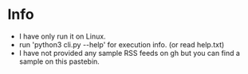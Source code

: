 # Info
- I have only run it on Linux.
- run 'python3 cli.py --help' for execution info. (or read help.txt)
- I have not provided any sample RSS feeds on gh but you can find a sample on this pastebin.
